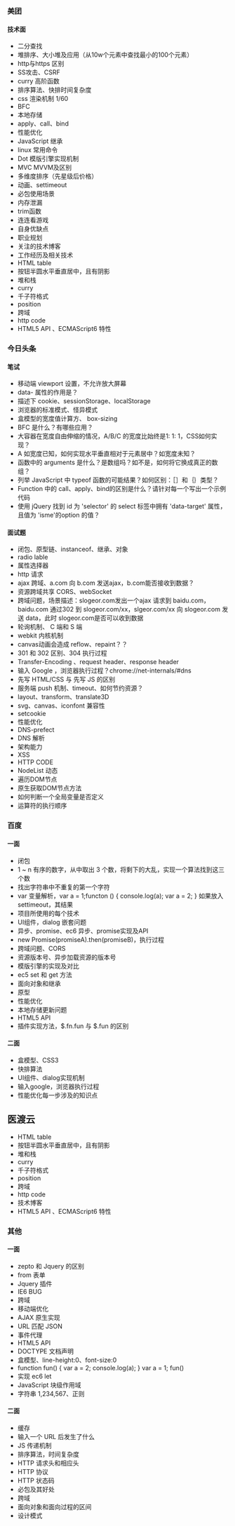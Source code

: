 ### 美团

#### 技术面

* 二分查找
* 堆排序、大小堆及应用（从10w个元素中查找最小的100个元素）
* http与https 区别
* SS攻击、CSRF
* curry 高阶函数
* 排序算法、快排时间复杂度
* css 渲染机制 1/60
* BFC
* 本地存储
* apply、call、bind
* 性能优化
* JavaScript 继承
* linux 常用命令
* Dot 模版引擎实现机制
* MVC MVVM及区别
* 多维度排序（先星级后价格）
* 动画、settimeout
* 必包使用场景
* 内存泄漏
* trim函数
* 连连看游戏
* 自身优缺点
* 职业规划
* 关注的技术博客
* 工作经历及相关技术
* HTML table
* 按钮半圆水平垂直居中，且有阴影
* 堆和栈
* curry
* 千子符格式
* position
* 跨域
* http code
* HTML5 API 、ECMAScript6 特性

### 今日头条

#### 笔试

* 移动端 viewport 设置，不允许放大屏幕
* data- 属性的作用是？
* 描述下 cookie、sessionStorage、localStorage
* 浏览器的标准模式、怪异模式
* 盒模型的宽度值计算方、 box-sizing
* BFC 是什么？有哪些应用？
* 大容器在宽度自由伸缩的情况，A/B/C 的宽度比始终是1: 1: 1，CSS如何实现？
* A 如宽度已知，如何实现水平垂直相对于元素居中？如宽度未知？
* 函数中的 arguments 是什么？是数组吗？如不是，如何将它换成真正的数组？
* 列举 JavaScript 中 typeof 函数的可能结果？如何区别：［］和｛｝类型？
* Function 中的 call、apply、bind的区别是什么？请针对每一个写出一个示例代码
* 使用 jQuery 找到 id 为 'selector' 的 select 标签中拥有 'data-target' 属性，且值为  'isme'的option 的值？

#### 面试题

* 闭包、原型链、instanceof、继承、对象
* radio lable
* 属性选择器
* http 请求
* ajax 跨域、a.com 向 b.com 发送ajax，b.com能否接收到数据？
* 资源跨域共享 CORS、webSocket
* 跨域问题，场景描述：slogeor.com发出一个ajax 请求到 baidu.com，baidu.com 通过302 到 slogeor.com/xx，slgeor.com/xx 向 slogeor.com 发送 data，此时 slogeor.com是否可以收到数据
* 轮询机制、 C 端和 S 端
* webkit  内核机制
* canvas动画会造成 reflow、repaint？？
* 301 和 302 区别、304 执行过程
* Transfer-Encoding 、request header、response header
* 输入 Google ，浏览器执行过程？chrome://net-internals/#dns
* 先写 HTML/CSS 与 先写 JS 的区别
* 服务端 push 机制、timeout、如何节约资源？
* layout、transform、translate3D
* svg、canvas、iconfont 兼容性
* setcookie
* 性能优化
* DNS-prefect
* DNS 解析
* 架构能力
* XSS
* HTTP CODE
* NodeList 动态
* 遍历DOM节点
* 原生获取DOM节点方法
* 如何判断一个全局变量是否定义
* 运算符的执行顺序

### 百度

#### 一面

* 闭包
* 1 ~ n 有序的数字，从中取出 3 个数，将剩下的大乱，实现一个算法找到这三个数
* 找出字符串中不重复的第一个字符
* var 变量解析，var a = 1;functon () { console.log(a); var a = 2; } 如果放入 settimeout，其结果
* 项目所使用的每个技术
* UI组件，dialog 嵌套问题
* 异步、promise、ec6 异步、promise实现及API
* new Promise(promiseA).then(promiseB)，执行过程
* 跨域问题、CORS
* 资源版本号、异步加载资源的版本号
* 模版引擎的实现及对比
* ec5 set 和 get 方法
* 面向对象和继承
* 原型
* 性能优化
* 本地存储更新问题
* HTML5 API
* 插件实现方法，$.fn.fun 与  $.fun 的区别

#### 二面

* 盒模型、CSS3
* 快排算法
* UI组件、dialog实现机制
* 输入google，浏览器执行过程
* 性能优化每一步涉及的知识点

## 医渡云

* HTML table
* 按钮半圆水平垂直居中，且有阴影
* 堆和栈
* curry
* 千子符格式
* position
* 跨域
* http code
* 技术博客
* HTML5 API 、ECMAScript6 特性

### 其他

#### 一面

* zepto 和 Jquery 的区别
* from 表单
* Jquery 插件
* IE6 BUG
* 跨域
* 移动端优化
* AJAX 原生实现
* URL 匹配 JSON
* 事件代理
* HTML5 API
* DOCTYPE 文档声明
* 盒模型、line-height:0、font-size:0
* function fun() { var a = 2; console.log(a); } var a = 1; fun()
* 实现 ec6 let
* JavaScript 块级作用域
* 字符串 1,234,567、正则

#### 二面

* 缓存
* 输入一个 URL 后发生了什么
* JS 传递机制
* 排序算法，时间复杂度
* HTTP 请求头和相应头
* HTTP 协议
* HTTP 状态码
* 必包及其好处
* 跨域
* 面向对象和面向过程的区间
* 设计模式

